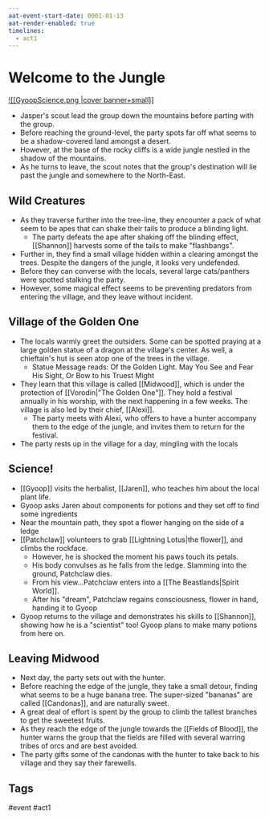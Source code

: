 ```yaml
---
aat-event-start-date: 0001-01-13
aat-render-enabled: true
timelines:
  - act1
---
```

# Welcome to the Jungle
[![[GyoopScience.png |cover banner+small]]](GyoopScience.png)
- Jasper's scout lead the group down the mountains before parting with the group.
- Before reaching the ground-level, the party spots far off what seems to be a shadow-covered land amongst a desert.
- However, at the base of the rocky cliffs is a wide jungle nestled in the shadow of the mountains.
- As he turns to leave, the scout notes that the group's destination will lie past the jungle and somewhere to the North-East.

## Wild Creatures
- As they traverse further into the tree-line, they encounter a pack of what seem to be apes that can shake their tails to produce a blinding light.
	- The party defeats the ape after shaking off the blinding effect, [[Shannon]] harvests some of the tails to  make "flashbangs".
- Further in, they find a small village hidden within a clearing amongst the trees. Despite the dangers of the jungle, it looks very undefended.
- Before they can converse with the locals, several large cats/panthers were spotted stalking the party.
- However, some magical effect seems to be preventing predators from entering the village, and they leave without incident.

## Village of the Golden One
- The locals warmly greet the outsiders. Some can be spotted praying at a large golden statue of a dragon at the village's center. As well, a chieftain's hut is seen atop one of the trees in the village.
	- Statue Message reads: Of the Golden Light. May You See and Fear His Sight, Or Bow to his Truest Might
- They learn that this village is called [[Midwood]], which is under the protection of [[Vorodin|"The Golden One"]]. They hold a festival annually in his worship, with the next happening in a few weeks. The village is also led by their chief, [[Alexi]].
	- The party meets with Alexi, who offers to have a hunter accompany them to the edge of the jungle, and invites them to return for the festival.
- The party rests up in the village for a day, mingling with the locals

## Science!
-  [[Gyoop]] visits the herbalist, [[Jaren]], who teaches him about the local plant life.
- Gyoop asks Jaren about components for potions and they set off to find some ingredients
- Near the mountain path, they spot  a flower hanging on the side of a ledge
- [[Patchclaw]] volunteers to grab [[Lightning Lotus|the flower]], and climbs the rockface.
	- However, he is shocked the moment his paws touch its petals.
	- His body convulses as he falls from the ledge. Slamming into the ground, Patchclaw dies.
	- From his view...Patchclaw enters into a [[The Beastlands|Spirit World]].
	- After his "dream", Patchclaw regains consciousness, flower in hand, handing it to Gyoop
- Gyoop returns to the village and demonstrates his skills to [[Shannon]], showing how he is a "scientist" too! Gyoop plans to make many potions from here on.

## Leaving Midwood
- Next day, the party sets out with the hunter.
- Before reaching the edge of the jungle, they take a small detour, finding what seems to be a huge banana tree. The super-sized "bananas" are called [[Candonas]], and are naturally sweet.
- A great deal of effort is spent by the group to climb the tallest branches to get the sweetest fruits.
- As they reach the edge of the jungle towards the [[Fields of Blood]], the hunter warns the group that the fields are filled with several warring tribes of orcs and are best avoided.
- The party gifts some of the candonas with the hunter to take back to his village and they say their farewells.

## Tags
 #event #act1

